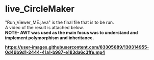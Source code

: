 # live_CircleMaker
"Run_Viewer_ME.java" is the final file that is to be run.</br>
A video of the result is attached below.</br>
<b>NOTE- AWT was used as the main focus was to understand and implement polymorphism and inheritance. 


https://user-images.githubusercontent.com/83305689/130314955-0d49b9d1-2444-41a1-b987-e183da6c3ffe.mp4
